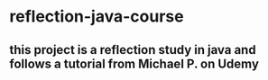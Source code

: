 # reflection-java-course

## this project is a reflection study in java and follows a tutorial from Michael P. on Udemy

